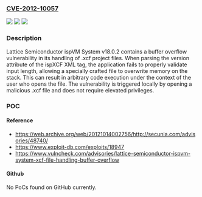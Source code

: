 ### [CVE-2012-10057](https://cve.mitre.org/cgi-bin/cvename.cgi?name=CVE-2012-10057)
![](https://img.shields.io/static/v1?label=Product&message=ispVM%20System&color=blue)
![](https://img.shields.io/static/v1?label=Version&message=18.0.2%20&color=brightgreen)
![](https://img.shields.io/static/v1?label=Vulnerability&message=CWE-121%20%20Stack-based%20Buffer%20Overflow&color=brightgreen)

### Description

Lattice Semiconductor ispVM System v18.0.2 contains a buffer overflow vulnerability in its handling of .xcf project files. When parsing the version attribute of the ispXCF XML tag, the application fails to properly validate input length, allowing a specially crafted file to overwrite memory on the stack. This can result in arbitrary code execution under the context of the user who opens the file. The vulnerability is triggered locally by opening a malicious .xcf file and does not require elevated privileges.

### POC

#### Reference
- https://web.archive.org/web/20121014002756/http://secunia.com/advisories/48740/
- https://www.exploit-db.com/exploits/18947
- https://www.vulncheck.com/advisories/lattice-semiconductor-ispvm-system-xcf-file-handling-buffer-overflow

#### Github
No PoCs found on GitHub currently.


